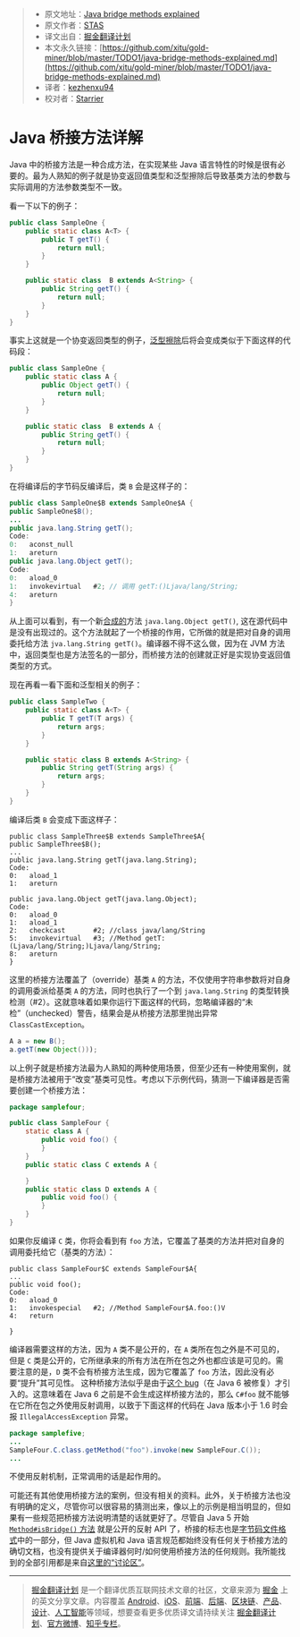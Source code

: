 > * 原文地址：[Java bridge methods explained](http://stas-blogspot.blogspot.jp/2010/03/java-bridge-methods-explained.html)
> * 原文作者：[STAS](http://stas-blogspot.blogspot.jp)
> * 译文出自：[掘金翻译计划](https://github.com/xitu/gold-miner)
> * 本文永久链接：[https://github.com/xitu/gold-miner/blob/master/TODO1/java-bridge-methods-explained.md](https://github.com/xitu/gold-miner/blob/master/TODO1/java-bridge-methods-explained.md)
> * 译者：[kezhenxu94](https://github.com/kezhenxu94/)
> * 校对者：[Starrier](https://github.com/Starriers/)

# Java 桥接方法详解

Java 中的桥接方法是一种合成方法，在实现某些 Java 语言特性的时候是很有必要的。最为人熟知的例子就是协变返回值类型和泛型擦除后导致基类方法的参数与实际调用的方法参数类型不一致。

看一下以下的例子：

```java
public class SampleOne {
    public static class A<T> {
        public T getT() {
            return null;
        }
    }

    public static class  B extends A<String> {
        public String getT() {
            return null;
        }
    }
}
```

事实上这就是一个协变返回类型的例子，[泛型擦除](http://en.wikipedia.org/wiki/Type_erasure)后将会变成类似于下面这样的代码段：

```java
public class SampleOne {
    public static class A {
        public Object getT() {
            return null;
        }
    }

    public static class  B extends A {
        public String getT() {
            return null;
        }
    }
}
```

在将编译后的字节码反编译后，类 `B` 会是这样子的：

```java
public class SampleOne$B extends SampleOne$A {
public SampleOne$B();
...
public java.lang.String getT();
Code:
0:   aconst_null
1:   areturn
public java.lang.Object getT();
Code:
0:   aload_0
1:   invokevirtual   #2; // 调用 getT:()Ljava/lang/String;
4:   areturn
}
```

从上面可以看到，有一个新[合成的](http://java.sun.com/docs/books/jvms/second_edition/html/ClassFile.doc.html#80128)方法 `java.lang.Object getT()`, 这在源代码中是没有出现过的。这个方法就起了一个桥接的作用，它所做的就是把对自身的调用委托给方法 `jva.lang.String getT()`。编译器不得不这么做，因为在 JVM 方法中，返回类型也是方法签名的一部分，而桥接方法的创建就正好是实现协变返回值类型的方式。

现在再看一看下面和泛型相关的例子：

```java
public class SampleTwo {
    public static class A<T> {
        public T getT(T args) {
            return args;
        }
    }

    public static class B extends A<String> {
        public String getT(String args) {
            return args;
        }
    }
}
```

编译后类 `B` 会变成下面这样子：

```
public class SampleThree$B extends SampleThree$A{
public SampleThree$B();
...
public java.lang.String getT(java.lang.String);
Code:
0:   aload_1
1:   areturn

public java.lang.Object getT(java.lang.Object);
Code:
0:   aload_0
1:   aload_1
2:   checkcast       #2; //class java/lang/String
5:   invokevirtual   #3; //Method getT:(Ljava/lang/String;)Ljava/lang/String;
8:   areturn
}
```

这里的桥接方法覆盖了（override）基类 `A` 的方法，不仅使用字符串参数将对自身的调用委派给基类 `A` 的方法，同时也执行了一个到 `java.lang.String` 的类型转换检测（#2）。这就意味着如果你运行下面这样的代码，忽略编译器的“未检”（unchecked）警告，结果会是从桥接方法那里抛出异常 `ClassCastException`。

```java
A a = new B();
a.getT(new Object()));
```

以上例子就是桥接方法最为人熟知的两种使用场景，但至少还有一种使用案例，就是桥接方法被用于“改变”基类可见性。考虑以下示例代码，猜测一下编译器是否需要创建一个桥接方法：

```java
package samplefour;

public class SampleFour {
    static class A {
        public void foo() {
        }
    }
    public static class C extends A {

    }
    public static class D extends A {
        public void foo() {
        }
    }
}
```

如果你反编译 `C` 类，你将会看到有 `foo` 方法，它覆盖了基类的方法并把对自身的调用委托给它（基类的方法）：

```
public class SampleFour$C extends SampleFour$A{
...
public void foo();
Code:
0:   aload_0
1:   invokespecial   #2; //Method SampleFour$A.foo:()V
4:   return

}
```

编译器需要这样的方法，因为 `A` 类不是公开的，在 `A` 类所在包之外是不可见的，但是 `C` 类是公开的，它所继承来的所有方法在所在包之外也都应该是可见的。需要注意的是，`D` 类不会有桥接方法生成，因为它覆盖了 `foo` 方法，因此没有必要“提升”其可见性。
这种桥接方法似乎是由于[这个 bug](http://bugs.sun.com/view_bug.do?bug_id=6342411)（在 Java 6 被修复）才引入的。这意味着在 Java 6 之前是不会生成这样桥接方法的，那么 `C#foo` 就不能够在它所在包之外使用反射调用，以致于下面这样的代码在 Java 版本小于 1.6 时会报 `IllegalAccessException` 异常。

```java
package samplefive;
...
SampleFour.C.class.getMethod("foo").invoke(new SampleFour.C());
...
```

不使用反射机制，正常调用的话是起作用的。

可能还有其他使用桥接方法的案例，但没有相关的资料。此外，关于桥接方法也没有明确的定义，尽管你可以很容易的猜测出来，像以上的示例是相当明显的，但如果有一些规范把桥接方法说明清楚的话就更好了。尽管自 Java 5 开始 [`Method#isBridge()` 方法](http://java.sun.com/j2se/1.5.0/docs/api/java/lang/reflect/Method.html#isBridge%28%29) 就是公开的反射 API 了，桥接的标志也是[字节码文件格式](http://java.sun.com/docs/books/jvms/second_edition/ClassFileFormat-Java5.pdf)中的一部分，但 Java 虚拟机和 Java 语言规范都始终没有任何关于桥接方法的确切文档，也没有提供关于编译器何时/如何使用桥接方法的任何规则。我所能找到的全部引用都是来自[这里的“讨论区”](http://java.sun.com/docs/books/jls/third_edition/html/expressions.html#15.12.4.5)。

---

> [掘金翻译计划](https://github.com/xitu/gold-miner) 是一个翻译优质互联网技术文章的社区，文章来源为 [掘金](https://juejin.im) 上的英文分享文章。内容覆盖 [Android](https://github.com/xitu/gold-miner#android)、[iOS](https://github.com/xitu/gold-miner#ios)、[前端](https://github.com/xitu/gold-miner#前端)、[后端](https://github.com/xitu/gold-miner#后端)、[区块链](https://github.com/xitu/gold-miner#区块链)、[产品](https://github.com/xitu/gold-miner#产品)、[设计](https://github.com/xitu/gold-miner#设计)、[人工智能](https://github.com/xitu/gold-miner#人工智能)等领域，想要查看更多优质译文请持续关注 [掘金翻译计划](https://github.com/xitu/gold-miner)、[官方微博](http://weibo.com/juejinfanyi)、[知乎专栏](https://zhuanlan.zhihu.com/juejinfanyi)。
